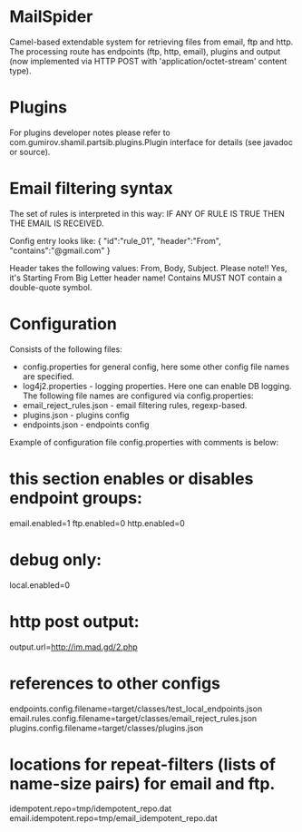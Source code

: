 # MailSpider

Camel-based extendable system for retrieving files from email, ftp and http.
The processing route has endpoints (ftp, http, email), plugins and output (now implemented via
HTTP POST with 'application/octet-stream' content type).

# Plugins

For plugins developer notes please refer to com.gumirov.shamil.partsib.plugins.Plugin interface 
for details (see javadoc or source).

# Email filtering syntax

The set of rules is interpreted in this way: IF ANY OF RULE IS TRUE THEN THE EMAIL IS RECEIVED.

Config entry looks like:
{
  "id":"rule_01",
  "header":"From",
  "contains":"@gmail.com"
}

Header takes the following values: From, Body, Subject. Please note!! Yes, it's Starting From Big Letter header name!
Contains MUST NOT contain a double-quote symbol.

# Configuration

Consists of the following files: 
- config.properties for general config, here some other config file names are specified.
- log4j2.properties - logging properties. Here one can enable DB logging.
The following file names are configured via config.properties:
- email_reject_rules.json - email filtering rules, regexp-based.
- plugins.json - plugins config
- endpoints.json - endpoints config

Example of configuration file config.properties with comments is below:

# this section enables or disables endpoint groups:
email.enabled=1
ftp.enabled=0
http.enabled=0
# debug only:
local.enabled=0
# http post output:
output.url=http://im.mad.gd/2.php
# references to other configs
endpoints.config.filename=target/classes/test_local_endpoints.json
email.rules.config.filename=target/classes/email_reject_rules.json
plugins.config.filename=target/classes/plugins.json
# locations for repeat-filters (lists of name-size pairs) for email and ftp.
idempotent.repo=tmp/idempotent_repo.dat
email.idempotent.repo=tmp/email_idempotent_repo.dat

